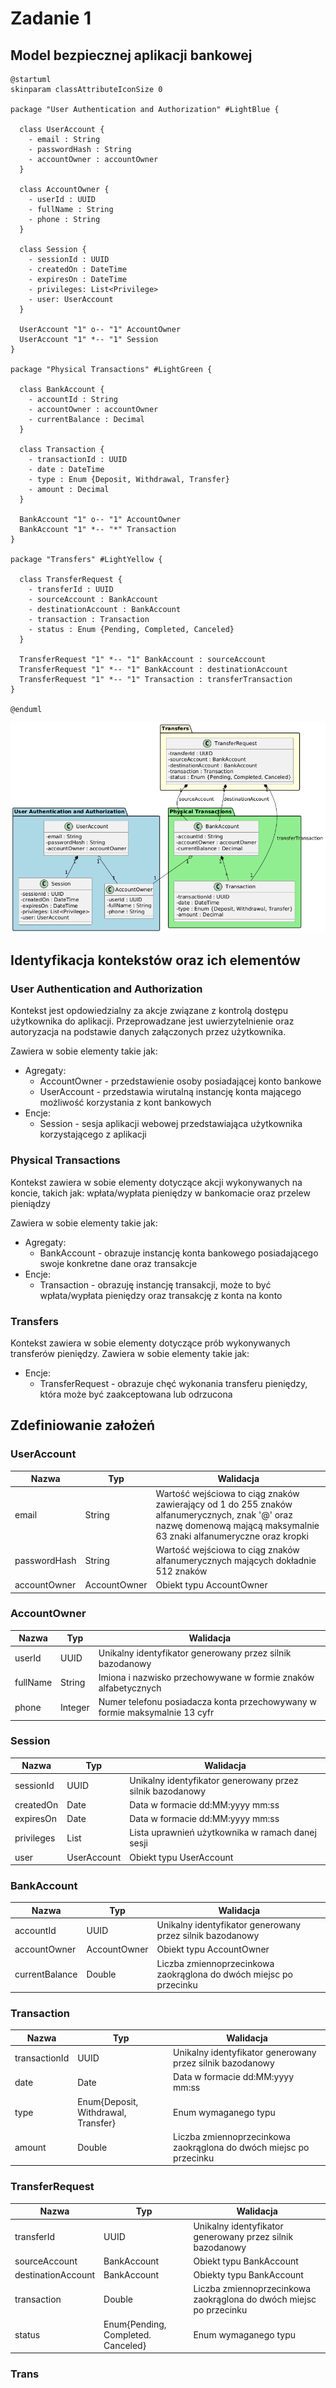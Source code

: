 # Zadanie 1

## Model bezpiecznej aplikacji bankowej

```plantuml
@startuml
skinparam classAttributeIconSize 0

package "User Authentication and Authorization" #LightBlue {

  class UserAccount {
    - email : String
    - passwordHash : String
    - accountOwner : accountOwner
  }

  class AccountOwner {
    - userId : UUID
    - fullName : String
    - phone : String
  }

  class Session {
    - sessionId : UUID
    - createdOn : DateTime
    - expiresOn : DateTime
    - privileges: List<Privilege>
    - user: UserAccount
  }

  UserAccount "1" o-- "1" AccountOwner
  UserAccount "1" *-- "1" Session
}

package "Physical Transactions" #LightGreen {

  class BankAccount {
    - accountId : String
    - accountOwner : accountOwner
    - currentBalance : Decimal
  }

  class Transaction {
    - transactionId : UUID
    - date : DateTime
    - type : Enum {Deposit, Withdrawal, Transfer}
    - amount : Decimal
  }

  BankAccount "1" o-- "1" AccountOwner
  BankAccount "1" *-- "*" Transaction
}

package "Transfers" #LightYellow {

  class TransferRequest {
    - transferId : UUID
    - sourceAccount : BankAccount
    - destinationAccount : BankAccount
    - transaction : Transaction
    - status : Enum {Pending, Completed, Canceled}
  }

  TransferRequest "1" *-- "1" BankAccount : sourceAccount
  TransferRequest "1" *-- "1" BankAccount : destinationAccount
  TransferRequest "1" *-- "1" Transaction : transferTransaction
}

@enduml

```

![](/DDD.png)

## Identyfikacja kontekstów oraz ich elementów
### User Authentication and Authorization
Kontekst jest opdowiedzialny za akcje związane z kontrolą dostępu użytkownika do aplikacji. Przeprowadzane jest uwierzytelnienie oraz autoryzacja na podstawie danych załączonych przez użytkownika.

Zawiera w sobie elementy takie jak:
- Agregaty:
    - AccountOwner - przedstawienie osoby posiadającej konto bankowe
    - UserAccount - przedstawia wirutalną instancję konta mającego możliwość korzystania z kont bankowych
- Encje:
    - Session - sesja aplikacji webowej przedstawiająca użytkownika korzystającego z aplikacji
 
### Physical Transactions
Kontekst zawiera w sobie elementy dotyczące akcji wykonywanych na koncie, takich jak: wpłata/wypłata pieniędzy w bankomacie oraz przelew pieniądzy

Zawiera w sobie elementy takie jak:
- Agregaty:
    - BankAccount - obrazuje instancję konta bankowego posiadającego swoje konkretne dane oraz transakcje
- Encje:
    - Transaction - obrazuję instancję transakcji, może to być wpłata/wypłata pieniędzy oraz transakcję z konta na konto


### Transfers

Kontekst zawiera w sobie elementy dotyczące prób wykonywanych transferów pieniędzy.
Zawiera w sobie elementy takie jak:
- Encje:
    - TransferRequest - obrazuje chęć wykonania transferu pieniędzy, która może być zaakceptowana lub odrzucona 
## Zdefiniowanie założeń
### UserAccount

| Nazwa        | Typ          | Walidacja                                                                                                                                                             |
|--------------|--------------|-----------------------------------------------------------------------------------------------------------------------------------------------------------------------|
| email        | String       | Wartość wejściowa to ciąg znaków zawierający od 1 do 255 znaków alfanumerycznych, znak '@' oraz nazwę domenową mającą maksymalnie 63 znaki alfanumeryczne oraz kropki |
| passwordHash | String       | Wartość wejściowa to ciąg znaków alfanumerycznych mających dokładnie 512 znaków                                                                                       |
| accountOwner | AccountOwner | Obiekt typu AccountOwner                                                                                                                                              |

### AccountOwner

| Nazwa    | Typ     | Walidacja                                                                  |
|----------|---------|----------------------------------------------------------------------------|
| userId   | UUID    | Unikalny identyfikator generowany przez silnik bazodanowy                  |
| fullName | String  | Imiona i nazwisko przechowywane w formie znaków alfabetycznych             |
| phone    | Integer | Numer telefonu posiadacza konta przechowywany w formie maksymalnie 13 cyfr |


### Session

| Nazwa      | Typ             | Walidacja                                                 |
|------------|-----------------|-----------------------------------------------------------|
| sessionId  | UUID            | Unikalny identyfikator generowany przez silnik bazodanowy |
| createdOn  | Date            | Data w formacie dd:MM:yyyy mm:ss                          |
| expiresOn  | Date            | Data w formacie dd:MM:yyyy mm:ss                          |
| privileges | List<Privilege> | Lista uprawnień użytkownika w ramach danej sesji          |
| user       | UserAccount     | Obiekt typu UserAccount                                   |

### BankAccount

| Nazwa            | Typ          | Walidacja                                                          |
|------------------|--------------|--------------------------------------------------------------------|
| accountId        | UUID         | Unikalny identyfikator generowany przez silnik bazodanowy          |
| accountOwner     | AccountOwner | Obiekt typu AccountOwner                                           |
| currentBalance   | Double       | Liczba zmiennoprzecinkowa zaokrąglona do dwóch miejsc po przecinku |


### Transaction

| Nazwa         | Typ                                 | Walidacja                                                          |
|---------------|-------------------------------------|--------------------------------------------------------------------|
| transactionId | UUID                                | Unikalny identyfikator generowany przez silnik bazodanowy          |
| date          | Date                                | Data w formacie dd:MM:yyyy mm:ss                                   |
| type          | Enum{Deposit, Withdrawal, Transfer} | Enum wymaganego typu                                               |
| amount        | Double                              | Liczba zmiennoprzecinkowa zaokrąglona do dwóch miejsc po przecinku |

### TransferRequest

| Nazwa              | Typ                                | Walidacja                                                          |
|--------------------|------------------------------------|--------------------------------------------------------------------|
| transferId         | UUID                               | Unikalny identyfikator generowany przez silnik bazodanowy          |
| sourceAccount      | BankAccount                        | Obiekt typu BankAccount                                            |
| destinationAccount | BankAccount                        | Obiekty typu BankAccount                                           |
| transaction        | Double                             | Liczba zmiennoprzecinkowa zaokrąglona do dwóch miejsc po przecinku |
| status             | Enum{Pending, Completed. Canceled} | Enum wymaganego typu                                               |

### Trans


